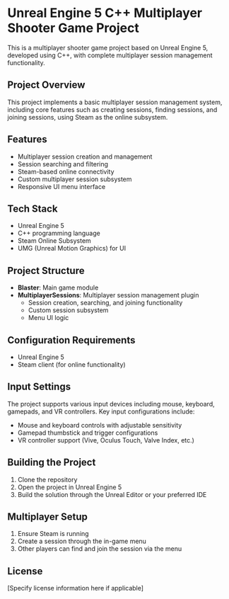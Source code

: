 # Unreal Engine 5 C++ Multiplayer Shooter Game Project

This is a multiplayer shooter game project based on Unreal Engine 5, developed using C++, with complete multiplayer session management functionality.

## Project Overview

This project implements a basic multiplayer session management system, including core features such as creating sessions, finding sessions, and joining sessions, using Steam as the online subsystem.

## Features

- Multiplayer session creation and management
- Session searching and filtering
- Steam-based online connectivity
- Custom multiplayer session subsystem
- Responsive UI menu interface

## Tech Stack

- Unreal Engine 5
- C++ programming language
- Steam Online Subsystem
- UMG (Unreal Motion Graphics) for UI

## Project Structure

- **Blaster**: Main game module
- **MultiplayerSessions**: Multiplayer session management plugin
  - Session creation, searching, and joining functionality
  - Custom session subsystem
  - Menu UI logic

## Configuration Requirements

- Unreal Engine 5
- Steam client (for online functionality)

## Input Settings

The project supports various input devices including mouse, keyboard, gamepads, and VR controllers. Key input configurations include:
- Mouse and keyboard controls with adjustable sensitivity
- Gamepad thumbstick and trigger configurations
- VR controller support (Vive, Oculus Touch, Valve Index, etc.)

## Building the Project

1. Clone the repository
2. Open the project in Unreal Engine 5
3. Build the solution through the Unreal Editor or your preferred IDE

## Multiplayer Setup

1. Ensure Steam is running
2. Create a session through the in-game menu
3. Other players can find and join the session via the menu

## License

[Specify license information here if applicable]
